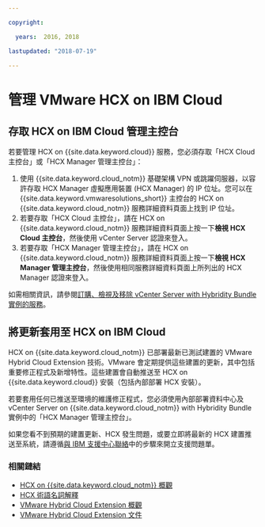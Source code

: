 ```yaml
---

copyright:

  years:  2016, 2018

lastupdated: "2018-07-19"

---
```


# 管理 VMware HCX on IBM Cloud

## 存取 HCX on IBM Cloud 管理主控台

若要管理 HCX on {{site.data.keyword.cloud}} 服務，您必須存取「HCX Cloud 主控台」或「HCX Manager 管理主控台」：
1. 使用 {{site.data.keyword.cloud_notm}} 基礎架構 VPN 或跳躍伺服器，以容許存取 HCX Manager 虛擬應用裝置 (HCX Manager) 的 IP 位址。您可以在 {{site.data.keyword.vmwaresolutions_short}} 主控台的 HCX on {{site.data.keyword.cloud_notm}} 服務詳細資料頁面上找到 IP 位址。
2. 若要存取「HCX Cloud 主控台」，請在 HCX on {{site.data.keyword.cloud_notm}} 服務詳細資料頁面上按一下**檢視 HCX Cloud 主控台**，然後使用 vCenter Server 認證來登入。
3. 若要存取「HCX Manager 管理主控台」，請在 HCX on {{site.data.keyword.cloud_notm}} 服務詳細資料頁面上按一下**檢視 HCX Manager 管理主控台**，然後使用相同服務詳細資料頁面上所列出的 HCX Manager 認證來登入。

如需相關資訊，請參閱[訂購、檢視及移除 vCenter Server with Hybridity Bundle 實例的服務](../vcenter/vc_hybrid_addingremovingservices.html)。

## 將更新套用至 HCX on IBM Cloud

HCX on {{site.data.keyword.cloud_notm}} 已部署最新已測試建置的 VMware Hybrid Cloud Extension 技術。VMware 會定期提供這些建置的更新，其中包括重要修正程式及新增特性。這些建置會自動推送至 HCX on {{site.data.keyword.cloud}} 安裝（包括內部部署 HCX 安裝）。

若要套用任何已推送至環境的維護修正程式，您必須使用內部部署資料中心及 vCenter Server on {{site.data.keyword.cloud_notm}} with Hybridity Bundle 實例中的「HCX Manager 管理主控台」。

如果您看不到預期的建置更新、HCX 發生問題，或要立即將最新的 HCX 建置推送至系統，請遵循[與 IBM 支援中心聯絡](../vmonic/trbl_support.html)中的步驟來開立支援問題單。

### 相關鏈結

* [HCX on {{site.data.keyword.cloud_notm}} 概觀](hcx_considerations.html)
* [HCX 術語名詞解釋](hcx_glossary.html)
* [VMware Hybrid Cloud Extension 概觀](https://cloud.vmware.com/vmware-hcx)
* [VMware Hybrid Cloud Extension 文件](https://hcx.vmware.com/#vm-documentation)
